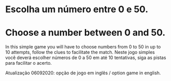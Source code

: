 # Escolha um número entre 0 e 50.
# Choose a number between 0 and 50.
In this simple game you will have to choose numbers from 0 to 50 in up to 10 attempts, follow the clues to facilitate the match.
Neste jogo simples você deverá escolher números de 0 a 50 em até 10 tentativas, siga as pistas para facilitar o acerto.

Atualização 06092020: opção de jogo em inglês / option game in english.
